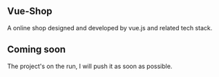 ## Vue-Shop

A online shop designed and developed by vue.js and related tech stack.

## Coming soon

The project's on the run, I will push it as soon as possible.
